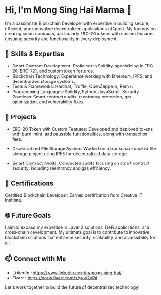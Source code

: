 
# Hi, I'm Mong Sing Hai Marma 👋

I’m a passionate Blockchain Developer with expertise in building secure, efficient, and innovative decentralized applications (dApps). My focus is on creating smart contracts, particularly ERC-20 tokens with custom features, ensuring security and functionality in every deployment.


## 🔗 Skills & Expertise
- Smart Contract Development: Proficient in Solidity, specializing in ERC-20, ERC-721, and custom token features.
- Blockchain Technology: Experience working with Ethereum, IPFS, and decentralized storage systems.
- Tools & Frameworks: Hardhat, Truffle, OpenZeppelin, Remix.
- Programming Languages: Solidity, Python, JavaScript.
Security Practices: Smart contract audits, reentrancy protection, gas optimization, and vulnerability fixes.
## 🚀 Projects
- ERC-20 Token with Custom Features: Developed and deployed tokens with burn, mint, and pausable functionalities, along with transaction fees.

- Decentralized File Storage System: Worked on a blockchain-backed file storage project using IPFS for decentralized data storage.

- Smart Contract Audits: Conducted audits focusing on smart contract security, including reentrancy and gas efficiency.
## 🎯 Certifications
Certified Blockchain Developer: Earned certification from Creative IT Institute.
## 🌐 Future Goals
I aim to expand my expertise in Layer 2 solutions, DeFi applications, and cross-chain development. My ultimate goal is to contribute to innovative blockchain solutions that enhance security, scalability, and accessibility for all.
## 📫 Connect with Me
- LinkedIn : https://www.linkedin.com/in/mong-sing-hai/
- Fiverr : https://www.fiverr.com/s/yvw2ePA

Let's work together to build the future of decentralized technology!
